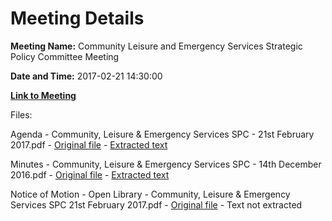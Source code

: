 # Meeting Details

**Meeting Name:** Community Leisure and Emergency Services Strategic Policy Committee Meeting

**Date and Time:** 2017-02-21 14:30:00

**[Link to Meeting](https://www.limerick.ie/council/whats-on/community-leisure-and-emergency-services-strategic-policy-committee-meeting-1)**

Files: 

Agenda - Community, Leisure & Emergency Services SPC - 21st February 2017.pdf - [Original file](https://beta.limerick.ie/sites/default/files/media/documents/2017-04/agenda_21st_feb_2017.pdf) - [Extracted text](./Agenda%20-%20Community%2C%20Leisure%20%26%20Emergency%20Services%20SPC%20-%2021st%20February%202017.md)

Minutes - Community, Leisure & Emergency Services SPC - 14th December 2016.pdf - [Original file](https://beta.limerick.ie/sites/default/files/media/documents/2017-04/item_1_minutes_14th_dec_2016.pdf) - [Extracted text](./Minutes%20-%20Community%2C%20Leisure%20%26%20Emergency%20Services%20SPC%20-%2014th%20December%202016.md)

Notice of Motion - Open Library - Community, Leisure & Emergency Services SPC 21st February 2017.pdf - [Original file](https://beta.limerick.ie/sites/default/files/media/documents/2017-04/item_2_notice_of_motion_-_open_library.pdf) - Text not extracted

